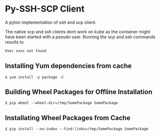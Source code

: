# Py-SSH-SCP Client
A pyton implementation of ssh and scp client. 

The native scp and ssh clients dont work on kube as the container might have been started with a pseudo user. Running the scp and ssh commands results to 

```bash
User xxxx not found
```

## Installing Yum dependencies from cache
```
$ yum install -y package -C
```

## Building Wheel Packages for Offline Installation
```
$ pip wheel --wheel-dir=/tmp/SomePackage SomePackage
```

## Installating Wheel Packages from Cache
```
$ pip install --no-index --find-links=/tmp/SomePackage SomePackage
```